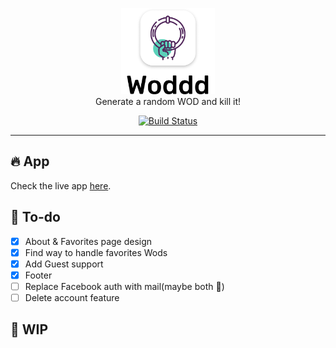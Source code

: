 <p align='center'> 
<a href="https://woddd.run/" target="_blank"><img width="150" src="./assets/logo.png"></a><br>
    Generate a random WOD and kill it!
</p>

<p align="center">
    <a href="https://app.netlify.com/sites/woddd/deploys"><img src="https://api.netlify.com/api/v1/badges/cd04983d-fd6a-4979-bce7-b36cfefb1d83/deploy-status" alt="Build Status"></a>
    <!-- <a href="https://github.com/tailwindcss/tailwindcss/blob/master/LICENSE"><img src="https://img.shields.io/github/license/dimitrisraptis96/woddd.svg?label=License&style=popout" alt="License"></a> -->
</p>

---

## 🔥 App

Check the live app [here](https://woddd.run).

## 🏃 To-do

- [x] About & Favorites page design
- [x] Find way to handle favorites Wods
- [x] Add Guest support
- [x] Footer
- [ ] Replace Facebook auth with mail(maybe both 👨‍)
- [ ] Delete account feature

## 🚧 WIP
